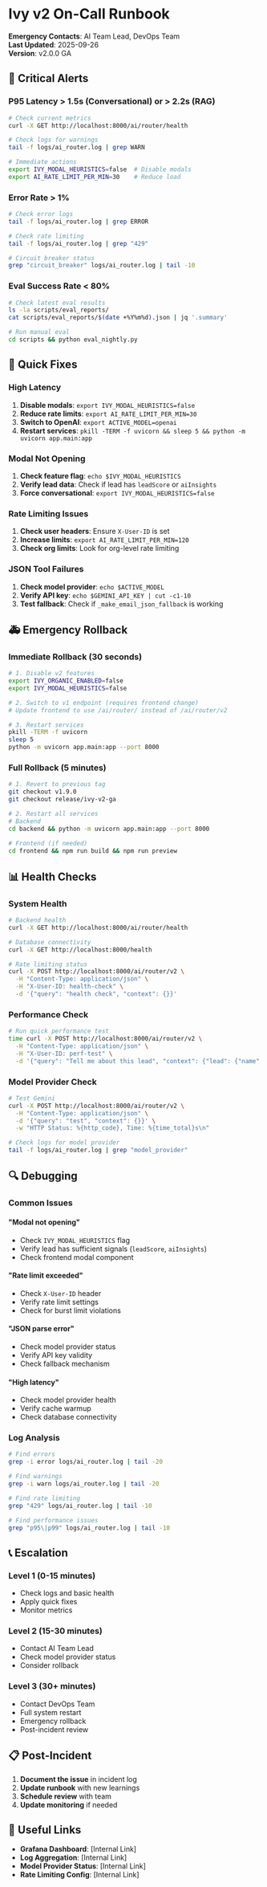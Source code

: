# Ivy v2 On-Call Runbook

**Emergency Contacts**: AI Team Lead, DevOps Team  
**Last Updated**: 2025-09-26  
**Version**: v2.0.0 GA

## 🚨 Critical Alerts

### P95 Latency > 1.5s (Conversational) or > 2.2s (RAG)
```bash
# Check current metrics
curl -X GET http://localhost:8000/ai/router/health

# Check logs for warnings
tail -f logs/ai_router.log | grep WARN

# Immediate actions
export IVY_MODAL_HEURISTICS=false  # Disable modals
export AI_RATE_LIMIT_PER_MIN=30    # Reduce load
```

### Error Rate > 1%
```bash
# Check error logs
tail -f logs/ai_router.log | grep ERROR

# Check rate limiting
tail -f logs/ai_router.log | grep "429"

# Circuit breaker status
grep "circuit_breaker" logs/ai_router.log | tail -10
```

### Eval Success Rate < 80%
```bash
# Check latest eval results
ls -la scripts/eval_reports/
cat scripts/eval_reports/$(date +%Y%m%d).json | jq '.summary'

# Run manual eval
cd scripts && python eval_nightly.py
```

## 🔧 Quick Fixes

### High Latency
1. **Disable modals**: `export IVY_MODAL_HEURISTICS=false`
2. **Reduce rate limits**: `export AI_RATE_LIMIT_PER_MIN=30`
3. **Switch to OpenAI**: `export ACTIVE_MODEL=openai`
4. **Restart services**: `pkill -TERM -f uvicorn && sleep 5 && python -m uvicorn app.main:app`

### Modal Not Opening
1. **Check feature flag**: `echo $IVY_MODAL_HEURISTICS`
2. **Verify lead data**: Check if lead has `leadScore` or `aiInsights`
3. **Force conversational**: `export IVY_MODAL_HEURISTICS=false`

### Rate Limiting Issues
1. **Check user headers**: Ensure `X-User-ID` is set
2. **Increase limits**: `export AI_RATE_LIMIT_PER_MIN=120`
3. **Check org limits**: Look for org-level rate limiting

### JSON Tool Failures
1. **Check model provider**: `echo $ACTIVE_MODEL`
2. **Verify API key**: `echo $GEMINI_API_KEY | cut -c1-10`
3. **Test fallback**: Check if `_make_email_json_fallback` is working

## 🚑 Emergency Rollback

### Immediate Rollback (30 seconds)
```bash
# 1. Disable v2 features
export IVY_ORGANIC_ENABLED=false
export IVY_MODAL_HEURISTICS=false

# 2. Switch to v1 endpoint (requires frontend change)
# Update frontend to use /ai/router/ instead of /ai/router/v2

# 3. Restart services
pkill -TERM -f uvicorn
sleep 5
python -m uvicorn app.main:app --port 8000
```

### Full Rollback (5 minutes)
```bash
# 1. Revert to previous tag
git checkout v1.9.0
git checkout release/ivy-v2-ga

# 2. Restart all services
# Backend
cd backend && python -m uvicorn app.main:app --port 8000

# Frontend (if needed)
cd frontend && npm run build && npm run preview
```

## 📊 Health Checks

### System Health
```bash
# Backend health
curl -X GET http://localhost:8000/ai/router/health

# Database connectivity
curl -X GET http://localhost:8000/health

# Rate limiting status
curl -X POST http://localhost:8000/ai/router/v2 \
  -H "Content-Type: application/json" \
  -H "X-User-ID: health-check" \
  -d '{"query": "health check", "context": {}}'
```

### Performance Check
```bash
# Run quick performance test
time curl -X POST http://localhost:8000/ai/router/v2 \
  -H "Content-Type: application/json" \
  -H "X-User-ID: perf-test" \
  -d '{"query": "Tell me about this lead", "context": {"lead": {"name": "Test"}}}'
```

### Model Provider Check
```bash
# Test Gemini
curl -X POST http://localhost:8000/ai/router/v2 \
  -H "Content-Type: application/json" \
  -d '{"query": "test", "context": {}}' \
  -w "HTTP Status: %{http_code}, Time: %{time_total}s\n"

# Check logs for model provider
tail -f logs/ai_router.log | grep "model_provider"
```

## 🔍 Debugging

### Common Issues

#### "Modal not opening"
- Check `IVY_MODAL_HEURISTICS` flag
- Verify lead has sufficient signals (`leadScore`, `aiInsights`)
- Check frontend modal component

#### "Rate limit exceeded"
- Check `X-User-ID` header
- Verify rate limit settings
- Check for burst limit violations

#### "JSON parse error"
- Check model provider status
- Verify API key validity
- Check fallback mechanism

#### "High latency"
- Check model provider health
- Verify cache warmup
- Check database connectivity

### Log Analysis
```bash
# Find errors
grep -i error logs/ai_router.log | tail -20

# Find warnings
grep -i warn logs/ai_router.log | tail -20

# Find rate limiting
grep "429" logs/ai_router.log | tail -10

# Find performance issues
grep "p95\|p99" logs/ai_router.log | tail -10
```

## 📞 Escalation

### Level 1 (0-15 minutes)
- Check logs and basic health
- Apply quick fixes
- Monitor metrics

### Level 2 (15-30 minutes)
- Contact AI Team Lead
- Check model provider status
- Consider rollback

### Level 3 (30+ minutes)
- Contact DevOps Team
- Full system restart
- Emergency rollback
- Post-incident review

## 📋 Post-Incident

1. **Document the issue** in incident log
2. **Update runbook** with new learnings
3. **Schedule review** with team
4. **Update monitoring** if needed

## 🔗 Useful Links

- **Grafana Dashboard**: [Internal Link]
- **Log Aggregation**: [Internal Link]
- **Model Provider Status**: [Internal Link]
- **Rate Limiting Config**: [Internal Link]
